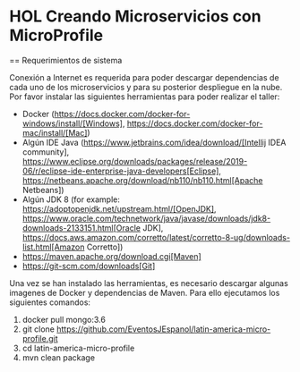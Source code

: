 # HOL Creando Microservicios con MicroProfile

== Requerimientos de sistema

Conexión a Internet es requerida para poder descargar dependencias de cada uno de los microservicios y para su posterior despliegue en la nube. Por favor instalar las siguientes herramientas para poder realizar el taller:

* Docker (https://docs.docker.com/docker-for-windows/install/[Windows], https://docs.docker.com/docker-for-mac/install/[Mac])
* Algún IDE Java (https://www.jetbrains.com/idea/download/[Intellij IDEA community], https://www.eclipse.org/downloads/packages/release/2019-06/r/eclipse-ide-enterprise-java-developers[Eclipse], https://netbeans.apache.org/download/nb110/nb110.html[Apache Netbeans])
* Algún JDK 8 (for example: https://adoptopenjdk.net/upstream.html/[OpenJDK], https://www.oracle.com/technetwork/java/javase/downloads/jdk8-downloads-2133151.html[Oracle JDK], https://docs.aws.amazon.com/corretto/latest/corretto-8-ug/downloads-list.html[Amazon Corretto])
* https://maven.apache.org/download.cgi[Maven]
* https://git-scm.com/downloads[Git]
 
  
Una vez se han instalado las herramientas, es necesario descargar algunas imagenes de Docker y dependencias de Maven. Para ello ejecutamos los siguientes comandos:

1. docker pull mongo:3.6
2. git clone https://github.com/EventosJEspanol/latin-america-micro-profile.git
3. cd latin-america-micro-profile
4. mvn clean package
